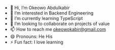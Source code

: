 - 👋 Hi, I’m Okeowo Abdulkabir
- 👀 I’m interested in Backend Engineering
- 🌱 I’m currently learning TypeScript
- 💞️ I’m looking to collaborate on projects of value
- 📫 How to reach me okeowokabir@gmail.com
- 😄 Pronouns: He His
- ⚡ Fun fact: I love learning

<!---
khaybee24/khaybee24 is a ✨ special ✨ repository because its `README.md` (this file) appears on your GitHub profile.
You can click the Preview link to take a look at your changes.
--->
